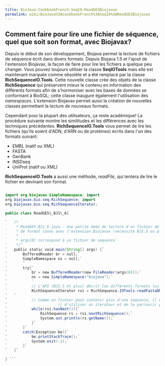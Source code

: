 ```yaml
---
title: BioJava:CookbookFrench:SeqIO:ReadGESBiojavax
permalink: wiki/BioJava%3ACookbookFrench%3ASeqIO%3AReadGESBiojavax
---
```


Comment faire pour lire une fichier de séquence, quel que soit son format, avec Biojavax?
-----------------------------------------------------------------------------------------

Depuis le début de son développement, Biojava permet la lecture de
fichiers de séquence écrit dans divers formats. Depuis Biojava 1.5 et
l'ajout de l'extension Biojavax, la façon de faire pour lire les
fichiers a quelque peu changer. Vous pouvez toujours utiliser la classe
**SeqIOTools** mais elle est maintenant marquée comme obsolète et a été
remplacé par la classe **RichSequenceIO.Tools**. Cette nouvelle classe
crée des objets de la classe **RichSequence** qui préservent mieux le
contenu en information des différents formats afin de s'hormoniser avec
les bases de données se conformant à BioSQL; cette classe inaugure
également l'utilisation des *namespaces*. L'extension Biojavax permet
aussi la création de nouvelles classes permettant la lecture de nouveaux
formats.

Cependant pour la plupart des utilisateurs, ça reste académique! La
procédure suivante montre les similitudes et les différences avec les
techniques précédentes. **RichSequenceIO.Tools** vous permet de lire les
fichiers (qu'ils soient d'ADN, d'ARN ou de protéines) écrits dans l'un
des formats suivant:

-   EMBL (natif ou XML)
-   FASTA
-   GenBank
-   INSDseq
-   UniProt (natif ou XML)

**RichSequenceIO.Tools** a aussi une méthode, *readFile*, qui tentera de
lire le fichier en devinant son format.

```java import java.io.BufferedReader; import java.io.FileReader;

import org.biojavax.SimpleNamespace; import
org.biojavax.bio.seq.RichSequence; import
org.biojavax.bio.seq.RichSequenceIterator;

public class ReadGES\_BJ1\_6{

`   /* `  
`    * ReadGES_BJ1_6.java - Une petite demo de lecture d'un fichier de sequence`  
`    * de format connu avec l'extension Biojavax (necessite BJ1.5 ou plus récent) `  
`    * `  
`    * args[0] correspond à un fichier de sequence`  
`    */`  
`   public static void main(String[] args) {`  
`       BufferedReader br = null;`  
`       SimpleNamespace ns = null;`  
`       `  
`       try{`  
`           br = new BufferedReader(new FileReader(args[0]));`  
`           ns = new SimpleNamespace("biojava");`  
`           `  
`           // L'API (BJ1.5 et plus) décrit les différents formats lus`  
`           RichSequenceIterator rsi = RichSequence.IOTools.readFastaDNA(br,ns);`  
`   `  
`           // Comme un fichier peut contenir plus d'une sequence, il est necessaire `  
`                       // d'utiliser un iterateur et de le parcourir pour obtenir les sequences.`  
`           while(rsi.hasNext()){`  
`               RichSequence rs = rsi.nextRichSequence();`  
`               System.out.println(rs.getName());`  
`           }`  
`       }`  
`       catch(Exception be){`  
`           be.printStackTrace();`  
`           System.exit(-1);`  
`       }`  
`   }`

} ```
